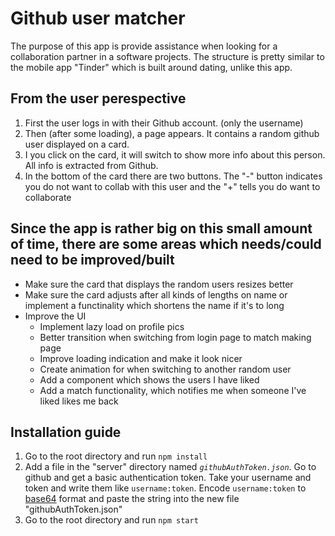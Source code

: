 # Github user matcher

The purpose of this app is provide assistance when looking for a collaboration partner in a software projects. The structure is pretty similar to the mobile app "Tinder" which is built around dating, unlike this app.

## From the user perespective

1. First the user logs in with their Github account. (only the username)
2. Then (after some loading), a page appears. It contains a random github user displayed on a card.
3. I you click on the card, it will switch to show more info about this person. All info is extracted from Github.
4. In the bottom of the card there are two buttons. The "-" button indicates you do not want to collab with this user and the "+" tells you do want to collaborate

## Since the app is rather big on this small amount of time, there are some areas which needs/could need to be improved/built

* Make sure the card that displays the random users resizes better
* Make sure the card adjusts after all kinds of lengths on name or implement a functinality which shortens the name if it's to long
* Improve the UI
  * Implement lazy load on profile pics
  * Better transition when switching from login page to match making page
  * Improve loading indication and make it look nicer
  * Create animation for when switching to another random user
  * Add a component which shows the users I have liked
  * Add a match functionality, which notifies me when someone I've liked likes me back

## Installation guide

1. Go to the root directory and run `npm install`
2. Add a file in the "server" directory named _`githubAuthToken.json`_. Go to github and get a basic authentication token. Take your username and token and write them like `username:token`. Encode `username:token` to [base64](https://www.base64encode.org/) format and paste the string into the new file "githubAuthToken.json"
3. Go to the root directory and run `npm start`
